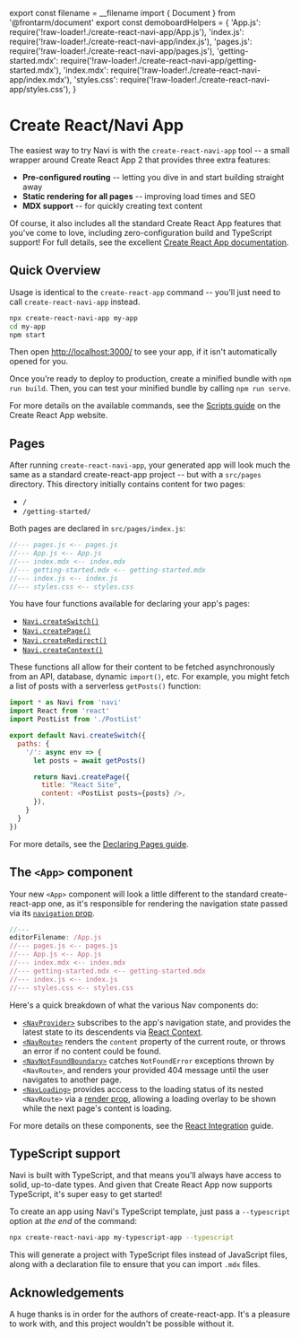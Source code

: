 export const filename = __filename
import { Document } from '@frontarm/document'
export const demoboardHelpers = {
  'App.js': require('!raw-loader!./create-react-navi-app/App.js'),
  'index.js': require('!raw-loader!./create-react-navi-app/index.js'),
  'pages.js': require('!raw-loader!./create-react-navi-app/pages.js'),
  'getting-started.mdx': require('!raw-loader!./create-react-navi-app/getting-started.mdx'),
  'index.mdx': require('!raw-loader!./create-react-navi-app/index.mdx'),
  'styles.css': require('!raw-loader!./create-react-navi-app/styles.css'),
}

Create React/Navi App
=====================

The easiest way to try Navi is with the `create-react-navi-app` tool -- a small wrapper around Create React App 2 that provides three extra features:

- **Pre-configured routing** -- letting you dive in and start building straight away
- **Static rendering for all pages** -- improving load times and SEO<br />
- **MDX support** -- for quickly creating text content<br />

Of course, it also includes all the standard Create React App features that you've come to love, including zero-configuration build and TypeScript support! For full details, see the excellent [Create React App documentation](https://facebook.github.io/create-react-app/).


Quick Overview
--------------

Usage is identical to the `create-react-app` command -- you'll just need to call `create-react-navi-app` instead.

```bash
npx create-react-navi-app my-app
cd my-app
npm start
```

Then open [http://localhost:3000/](http://localhost:3000/) to see your app, if it isn't automatically opened for you.

Once you’re ready to deploy to production, create a minified bundle with `npm run build`. Then, you can test your minified bundle by calling `npm run serve`.



For more details on the available commands, see the [Scripts guide](https://facebook.github.io/create-react-app/docs/available-scripts) on the Create React App website.


Pages
-----

After running `create-react-navi-app`, your generated app will look much the same as a standard create-react-app project -- but with a `src/pages` directory. This directory initially contains content for two pages:

- `/`
- `/getting-started/`

Both pages are declared in `src/pages/index.js`:

```js
//--- pages.js <-- pages.js
//--- App.js <-- App.js
//--- index.mdx <-- index.mdx
//--- getting-started.mdx <-- getting-started.mdx
//--- index.js <-- index.js
//--- styles.css <-- styles.css
```

You have four functions available for declaring your app's pages:

- [`Navi.createSwitch()`](../reference/declarations/#createswitch)
- [`Navi.createPage()`](../reference/declarations/#createpage)
- [`Navi.createRedirect()`](../reference/declarations/#createredirect)
- [`Navi.createContext()`](../reference/declarations/#createcontext)

These functions all allow for their content to be fetched asynchronously from an API, database, dynamic `import()`, etc. For example, you might fetch a list of posts with a serverless `getPosts()` function:

```js
import * as Navi from 'navi'
import React from 'react'
import PostList from './PostList'

export default Navi.createSwitch({
  paths: {
    '/': async env => {
      let posts = await getPosts()

      return Navi.createPage({
        title: "React Site",
        content: <PostList posts={posts} />,
      }),
    }
  }
})
```

For more details, see the [Declaring Pages guide](../reference/declarations/).


The `<App>` component
---------------------

Your new `<App>` component will look a little different to the standard create-react-app one, as it's responsible for rendering the navigation state passed via its [`navigation` prop](../reference/navigation/).

```js
//---
editorFilename: /App.js
//--- pages.js <-- pages.js
//--- App.js <-- App.js
//--- index.mdx <-- index.mdx
//--- getting-started.mdx <-- getting-started.mdx
//--- index.js <-- index.js
//--- styles.css <-- styles.css
```

Here's a quick breakdown of what the various Nav components do:

- [`<NavProvider>`](../integrations/react/#navprovider) subscribes to the app's navigation state, and provides the latest state to its descendents via [React Context](https://reactjs.org/docs/context.html).
- [`<NavRoute>`](../integrations/react/#navroute) renders the `content` property of the current route, or throws an error if no content could be found.
- [`<NavNotFoundBoundary>`](../integrations/react/#navnotfoundboundary) catches `NotFoundError` exceptions thrown by `<NavRoute>`, and renders your provided 404 message until the user navigates to another page.
- [`<NavLoading>`](../integrations/react/#navloading) provides acccess to the loading status of its nested `<NavRoute>` via a [render prop](https://reactjs.org/docs/render-props.html), allowing a loading overlay to be shown while the next page's content is loading.

For more details on these components, see the [React Integration](../integrations/react/) guide.


TypeScript support
------------------

Navi is built with TypeScript, and that means you'll always have access to solid, up-to-date types. And given that Create React App now supports TypeScript, it's super easy to get started!

To create an app using Navi's TypeScript template, just pass a `--typescript` option at *the end* of the command:

```bash
npx create-react-navi-app my-typescript-app --typescript
```

This will generate a project with TypeScript files instead of JavaScript files, along with a declaration file to ensure that you can import `.mdx` files.


Acknowledgements
----------------

A huge thanks is in order for the authors of create-react-app. It's a pleasure to work with, and this project wouldn't be possible without it.

